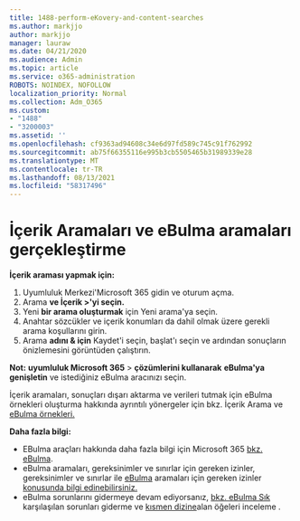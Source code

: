 ```yaml
---
title: 1488-perform-eKovery-and-content-searches
ms.author: markjjo
author: markjjo
manager: lauraw
ms.date: 04/21/2020
ms.audience: Admin
ms.topic: article
ms.service: o365-administration
ROBOTS: NOINDEX, NOFOLLOW
localization_priority: Normal
ms.collection: Adm_O365
ms.custom:
- "1488"
- "3200003"
ms.assetid: ''
ms.openlocfilehash: cf9363ad94608c34e6d97fd589c745c91f762992
ms.sourcegitcommit: ab75f66355116e995b3cb5505465b31989339e28
ms.translationtype: MT
ms.contentlocale: tr-TR
ms.lasthandoff: 08/13/2021
ms.locfileid: "58317496"
---
```

# <a name="how-to-perform-content-searches-and-ediscovery-searches"></a>İçerik Aramaları ve eBulma aramaları gerçekleştirme

**İçerik araması yapmak için:**

1. Uyumluluk Merkezi'Microsoft 365 gidin ve oturum açma.
2. Arama **ve İçerik >'yi seçin.**
3. Yeni **bir arama oluşturmak** için Yeni arama'ya seçin.
4. Anahtar sözcükler ve içerik konumları da dahil olmak üzere gerekli arama koşullarını girin.
5. Arama **adını & için** Kaydet'i seçin, başlat'ı seçin ve ardından sonuçların önizlemesini görüntüden çalıştırın.

**Not:** **uyumluluk Microsoft 365**  >  **çözümlerini kullanarak** **eBulma'ya genişletin** ve istediğiniz eBulma aracınızı seçin.

İçerik aramaları, sonuçları dışarı aktarma ve verileri tutmak için eBulma [](https://docs.microsoft.com/microsoft-365/compliance/content-search) örnekleri oluşturma hakkında ayrıntılı yönergeler için bkz. İçerik Arama ve [eBulma örnekleri.](https://docs.microsoft.com/microsoft-365/compliance/ediscovery-cases)

**Daha fazla bilgi:**

- EBulma araçları hakkında daha fazla bilgi için Microsoft 365 [bkz. eBulma](https://docs.microsoft.com/microsoft-365/compliance/ediscovery).
- eBulma aramaları, gereksinimler ve sınırlar için gereken izinler, gereksinimler ve sınırlar ile [eBulma](https://docs.microsoft.com/microsoft-365/compliance/assign-ediscovery-permissions) aramaları için gereken izinler [konusunda bilgi edinebilirsiniz.](https://docs.microsoft.com/microsoft-365/compliance/limits-for-content-search)
- eBulma sorunlarını gidermeye devam ediyorsanız, [bkz. eBulma Sık](https://docs.microsoft.com/microsoft-365/compliance/ediscovery-troubleshooting-common-issues) karşılaşılan sorunları giderme ve [kısmen dizine](https://docs.microsoft.com/microsoft-365/compliance/investigating-partially-indexed-items-in-ediscovery)alan öğeleri inceleme .
